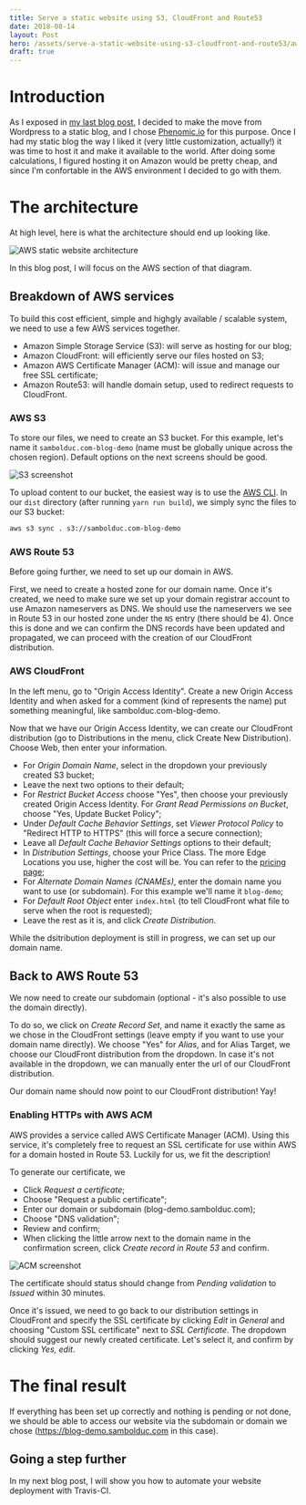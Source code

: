 ```yaml
---
title: Serve a static website using S3, CloudFront and Route53
date: 2018-08-14
layout: Post
hero: /assets/serve-a-static-website-using-s3-cloudfront-and-route53/aws-static-website-architecture-optimized.png
draft: true
---
```


# Introduction

As I exposed in [my last blog post](/building-a-simple-blog-with-phenomic-io/), I decided to make the move from Wordpress to a static blog, and I chose [Phenomic.io](https://phenomic.io) for this purpose. Once I had my static blog the way I liked it (very little customization, actually!) it was time to host it and make it available to the world. After doing some calculations, I figured hosting it on Amazon would be pretty cheap, and since I'm confortable in the AWS environment I decided to go with them.

# The architecture

At high level, here is what the architecture should end up looking like.

![AWS static website architecture](/assets/serve-a-static-website-using-s3-cloudfront-and-route53/aws-static-website-architecture-optimized.png)

In this blog post, I will focus on the AWS section of that diagram.

## Breakdown of AWS services

To build this cost efficient, simple and highgly available / scalable system, we need to use a few AWS services together.

- Amazon Simple Storage Service (S3): will serve as hosting for our blog;
- Amazon CloudFront: will efficiently serve our files hosted on S3;
- Amazon AWS Certificate Manager (ACM): will issue and manage our free SSL certificate;
- Amazon Route53: will handle domain setup, used to redirect requests to CloudFront.

### AWS S3

To store our files, we need to create an S3 bucket. For this example, let's name it `sambolduc.com-blog-demo` (name must be globally unique across the chosen region). Default options on the next screens should be good.

![S3 screenshot](/assets/serve-a-static-website-using-s3-cloudfront-and-route53/s3-screenshot.png)

To upload content to our bucket, the easiest way is to use the [AWS CLI](https://aws.amazon.com/cli/). In our `dist` directory (after running `yarn run build`), we simply sync the files to our S3 bucket:

```bash
aws s3 sync . s3://sambolduc.com-blog-demo
```

### AWS Route 53

Before going further, we need to set up our domain in AWS.

First, we need to create a hosted zone for our domain name. Once it's created, we need to make sure we set up your domain registrar account to use Amazon nameservers as DNS. We should use the nameservers we see in Route 53 in our hosted zone under the `NS` entry (there should be 4). Once this is done and we can confirm the DNS records have been updated and propagated, we can proceed with the creation of our CloudFront distribution.

### AWS CloudFront

In the left menu, go to "Origin Access Identity". Create a new Origin Access Identity and when asked for a comment (kind of represents the name) put something meaningful, like sambolduc.com-blog-demo. 

Now that we have our Origin Access Identity, we can create our CloudFront distribution (go to Distributions in the menu, click Create New Distribution). Choose Web, then enter your information. 

- For *Origin Domain Name*, select in the dropdown your previously created S3 bucket;
- Leave the next two options to their default;
- For *Restrict Bucket Access* choose "Yes", then choose your previously created Origin Access Identity. For *Grant Read Permissions on Bucket*, choose "Yes, Update Bucket Policy";
- Under *Default Cache Behavior Settings*, set *Viewer Protocol Policy* to "Redirect HTTP to HTTPS" (this will force a secure connection);
- Leave all *Default Cache Behavior Settings* options to their default;
- In *Distribution Settings*, choose your Price Class. The more Edge Locations you use, higher the cost will be. You can refer to the [pricing page](https://aws.amazon.com/cloudfront/pricing/);
- For *Alternate Domain Names (CNAMEs)*, enter the domain name you want to use (or subdomain). For this example we'll name it `blog-demo`;
- For *Default Root Object* enter `index.html` (to tell CloudFront what file to serve when the root is requested);
- Leave the rest as it is, and click *Create Distribution*.

While the dsitribution deployment is still in progress, we can set up our domain name.

## Back to AWS Route 53

We now need to create our subdomain (optional - it's also possible to use the domain directly).

To do so, we click on *Create Record Set*, and name it exactly the same as we chose in the CloudFront settings (leave empty if you want to use your domain name directly). We choose "Yes" for *Alias*, and for Alias Target, we choose our CloudFront distribution from the dropdown. In case it's not available in the dropdown, we can manually enter the url of our CloudFront distribution.

Our domain name should now point to our CloudFront distribution! Yay!

### Enabling HTTPs with AWS ACM

AWS provides a service called AWS Certificate Manager (ACM). Using this service, it's completely free to request an SSL certificate for use within AWS for a domain hosted in Route 53. Luckily for us, we fit the description!

To generate our certificate, we

- Click *Request a certificate*;
- Choose "Request a public certificate";
- Enter our domain or subdomain (blog-demo.sambolduc.com);
- Choose "DNS validation";
- Review and confirm;
- When clicking the little arrow next to the domain name in the confirmation screen, click *Create record in Route 53* and confirm.

![ACM screenshot](/assets/serve-a-static-website-using-s3-cloudfront-and-route53/acm-screenshot.png)

The certificate should status should change from *Pending validation* to *Issued* within 30 minutes.

Once it's issued, we need to go back to our distribution settings in CloudFront and specify the SSL certificate by clicking *Edit* in *General* and choosing "Custom SSL certificate" next to *SSL Certificate*. The dropdown should suggest our newly created certificate. Let's select it, and confirm by clicking *Yes, edit*.

# The final result

If everything has been set up correctly and nothing is pending or not done, we should be able to access our website via the subdomain or domain we chose (https://blog-demo.sambolduc.com in this case).

## Going a step further

In my next blog post, I will show you how to automate your website deployment with Travis-CI.
